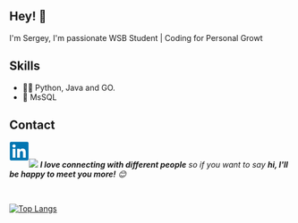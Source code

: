 
## Hey! 👋
I'm Sergey, 
I'm passionate WSB Student | Coding for Personal Growt

## Skills
- 👨‍💻 Python, Java and GO.
- 💽 MsSQL
## Contact
[<img align="left" alt="LinkedIn" width="35px" src="https://raw.githubusercontent.com/devicons/devicon/c7d326b6009e60442abc35fa45706d6f30ee4c8e/icons/linkedin/linkedin-original.svg" />][linkedin]
<br />

<img src="https://media.giphy.com/media/LnQjpWaON8nhr21vNW/giphy.gif" width="60"> <em><b>I love connecting with different people</b> so if you want to say <b>hi, I'll be happy to meet you more!</b> 😊</em>

<br />

[![Top Langs](https://github-readme-stats.vercel.app/api/top-langs/?username=SergeyMarkelov&layout=compact)](https://github.com/anuraghazra/github-readme-stats)


[linkedin]: https://www.linkedin.com/in/sergey-markelov-733263245



